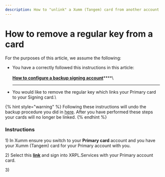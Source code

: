 ```yaml
---
description: How to "unlink" a Xumm (Tangem) card from another account
---
```


# How to remove a regular key from a card

For the purposes of this article, we assume the following:

* You have a correctly followed this instructions in this article:\
  \
  [**How to configure a backup signing account**](how-to-configure-a-backup-signing-account.md)****\
  ****
* You would like to remove the regular key which links your Primary card to your Signing card.\


{% hint style="warning" %}
Following these instructions will undo the backup procedure you did in [here](how-to-configure-a-backup-signing-account.md). After you have performed these steps your cards will no longer be linked.
{% endhint %}

### &#x20;Instructions

1\) In Xumm ensure you switch to your **Primary card** account and you have your Xumm (Tangem) card for your Primary account with you.

2\) Select this [**link**](https://xrpl.services/) and sign into XRPL.Services with your Primary account card.&#x20;

3\)&#x20;
